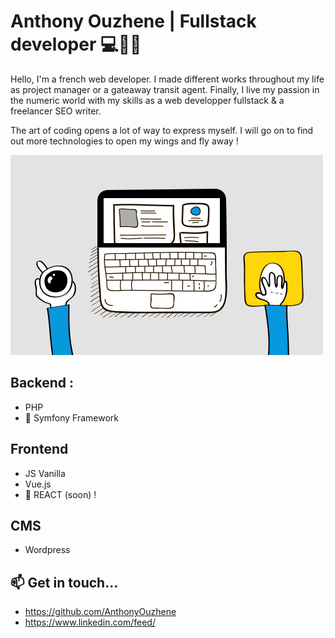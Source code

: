 # Anthony Ouzhene | Fullstack developer 💻👋🚀

Hello, I'm a french web developer. I made different works throughout my life as project manager or a gateaway transit agent.
Finally, I live my passion in the numeric world with my skills as a web developper fullstack & a freelancer SEO writer.

The art of coding opens a lot of way to express myself. I will go on to find out more technologies to open my wings and fly away !


![Cover](https://github.com/AnthonyOuzhene/AnthonyOuzhene/blob/main/img/code2.gif)


## Backend :
- PHP
- 🔭 Symfony Framework

## Frontend
- JS Vanilla
- Vue.js
- 🌱 REACT (soon) !

## CMS
-  Wordpress

## 📫 Get in touch...

- https://github.com/AnthonyOuzhene
- https://www.linkedin.com/feed/
